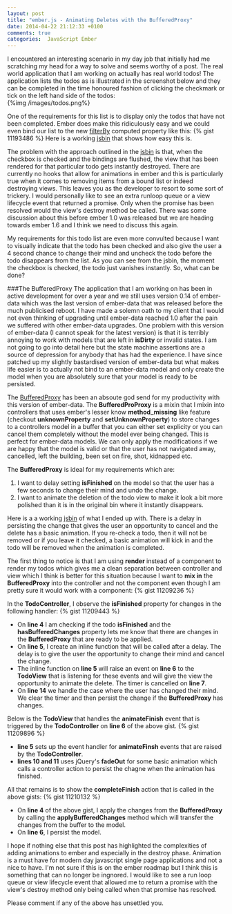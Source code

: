 ```yaml
---
layout: post
title: "ember.js - Animating Deletes with the BufferedProxy"
date: 2014-04-22 21:12:33 +0100
comments: true
categories:  JavaScript Ember
---
```

I encountered an interesting scenario in my day job that initially had me scratching my head for a way to solve and seems worthy of a post.  The real world application that I am working on actually has real world todos!  The application lists the todos as is illustrated in the screenshot below and they can be completed in the time honoured fashion of clicking the checkmark or tick on the left hand side of the todos:
<br/>{%img /images/todos.png%}

One of the requirements for this list is to display only the todos that have not been completed.  Ember does make this ridiculously easy and we could even bind our list to the new <a href="https://github.com/emberjs/ember.js/blob/v1.5.0/packages/ember-runtime/lib/mixins/enumerable.js#L384" target="_blank">filterBy</a> computed property like this:
{% gist 11193486 %} Here is a working <a href="http://jsbin.com/lomix/2/edit" target="_blank">jsbin</a> that shows how easy this is.

The problem with the approach outlined in the <a href="http://jsbin.com/lomix/2/edit" target="_blank">jsbin</a> is that, when the checkbox is checked and the bindings are flushed, the view that has been rendered for that particular todo gets instantly destroyed.  There are currently no hooks that allow for animations in ember and this is particularly true when it comes to removing items from a bound list or indeed destroying views.  This leaves you as the developer to resort to some sort of trickery.  I would personally like to see an extra runloop queue or a view lifecycle event that returned a promise.  Only when the promise has been resolved would the view's destroy method be called.  There was some discussion about this before ember 1.0 was released but we are heading towards ember 1.6 and I think we need to discuss this again.

My requirements for this todo list are even more convulted because I want to visually indicate that the todo has been checked and also give the user a 4 second chance to change their mind and uncheck the todo before the todo disappears from the list.  As you can see from the jsbin, the moment the checkbox is checked, the todo just vanishes instantly.  So, what can be done?

###The BufferedProxy
The application that I am working on has been in active development for over a year and we still uses version 0.14 of ember-data which was the last version of ember-data that was released before the much publicised reboot.  I have made a solemn oath to my client that I would not even thinking of upgrading until ember-data reached 1.0 after the pain we suffered with other ember-data upgrades. One problem with this version of ember-data (I cannot speak for the latest version) is that it is terribly annoying to work with models that are left in **isDirty** or invalid states. I am not going to go into detail here but the state machine assertions are a source of depression for anybody that has had the experience.  I have since patched up my slightly bastardised version of ember-data but what makes life easier is to actually not bind to an ember-data model and only create the model when you are absolutely sure that your model is ready to be persisted.

The <a href="http://coryforsyth.com/2013/06/27/ember-buffered-proxy-and-method-missing/">BufferedProxy</a> has been an absoute god send for my productivity with this version of ember-data.  The **BufferedProProxy** is a mixin that I mixin into controllers that uses ember's lesser know **method_missing** like feature (checkout **unknownProperty** and **setUnknownProperty**) to store changes to a controllers model in a buffer that you can either set explicity or you can cancel them completely without the model ever being changed.  This is perfect for ember-data models.  We can only apply the modifications if we are happy that the model is valid or that the user has not navigated away, cancelled, left the building, been set on fire, shot, kidnapped etc.

The **BufferedProxy** is ideal for my requirements which are:

1. I want to delay setting **isFinished** on the model so that the user has a few seconds to change their mind and undo the change.
2. I want to animate the deletion of the todo view to make it look a bit more polished than it is in the original bin where it instantly disappears.

Here is a a working <a href="http://jsbin.com/gufil/9/edit" target="_blank">jsbin</a> of what I ended up with.  There is a delay in persisting the change that gives the user an opportunity to cancel and the delete has a basic animation.  If you re-check a todo, then it will not be removed or if you leave it checked, a basic animation will kick in and the todo will be removed when the animation is completed.

The first thing to notice is that I am using **render** instead of a component to render my todos which gives me a clean separation between controller and view which I think is better for this situation because I want to **mix in** the **BufferedProxy** into the controller and not the component even though I am pretty sure it would work with a component:
{% gist 11209236 %}

In the **TodoController**, I observe the **isFinished** property for changes in the following handler:
{% gist 11209443 %}

- On **line 4** I am checking if the todo **isFinished** and the **hasBufferedChanges** property lets me know that there are changes in the **BufferedProxy** that are ready to be applied.
- On **line 5**, I create an inline function that will be called after a delay.  The delay is to give the user the opportunity to change their mind and cancel the change.
- The inline function on **line 5** will raise an event on **line 6** to the **TodoView** that is listening for these events and will give the view the opportunity to animate the delete.  The timer is cancelled on **line 7**.
- On **line 14** we handle the case where the user has changed their mind.  We clear the timer and then persist the change if the **BufferedProxy** has changes.

Below is the **TodoView** that handles the **animateFinish** event that is triggered by the **TodoController** on **line 6** of the above gist.
{% gist 11209896 %}

- **line 5** sets up the event handler for **animateFinsh** events that are raised by the **TodoController**.
- **lines 10 and 11** uses jQuery's **fadeOut** for some basic animation which calls a controller action to persist the chagne when the animation has finished.

All that remains is to show the **completeFinish** action that is called in the above gists:
{% gist 11210132 %}

- On **line 4** of the above gist, I apply the changes from the **BufferedProxy** by calling the **applyBufferedChanges** method which will transfer the changes from the buffer to the model.
- On **line 6**, I persist the model.

I hope if nothing else that this post has highlighted the complexities of adding animations to ember and especially in the destroy phase.  Animation is a must have for modern day javascript single page applications and not a nice to have.  I'm not sure if this is on the ember roadmap but I think this is something that can no longer be ingnored.  I would like to see a run loop queue or view lifecycle event that allowed me to return a promise with the view's destroy method only being called when that promise has resolved.

Please comment if any of the above has unsettled you.
